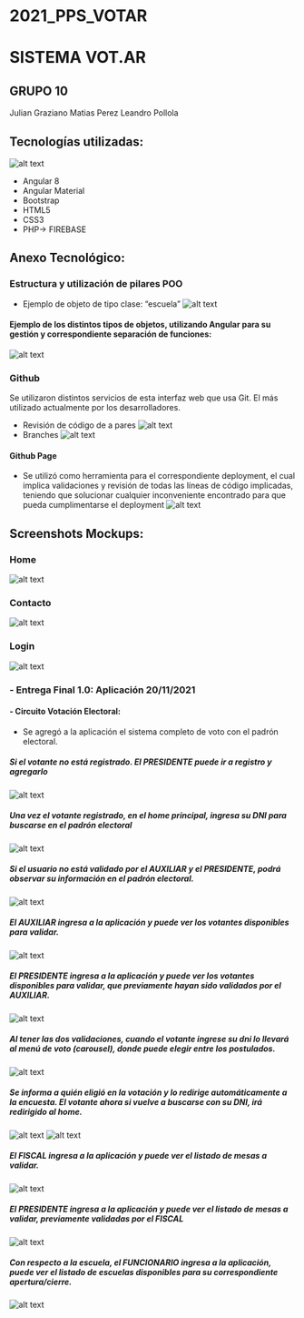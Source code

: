 # 2021_PPS_VOTAR

# SISTEMA VOT.AR
## GRUPO 10
Julian Graziano
Matias Perez
Leandro Pollola

## Tecnologías utilizadas:
![alt text](Screenshots/Languages.jpg)

- Angular 8
- Angular Material
- Bootstrap
- HTML5
- CSS3
- PHP-> FIREBASE

## Anexo Tecnológico:

### Estructura y utilización de pilares POO
- Ejemplo de objeto de tipo clase: “escuela”
![alt text](Screenshots/Tecnica1.jpg)
#### Ejemplo de los distintos tipos de objetos, utilizando Angular para su gestión y correspondiente separación de funciones:
![alt text](Screenshots/Tecnica2.jpg)

### Github
Se utilizaron distintos servicios de esta interfaz web que usa Git. El más utilizado actualmente por los desarrolladores.
- Revisión de código de a pares
![alt text](Screenshots/Tecnica3.jpg)
- Branches
![alt text](Screenshots/Tecnica4.jpg)

#### Github Page
- Se utilizó como herramienta para el correspondiente deployment, el cual implica validaciones y revisión de todas las líneas de código implicadas, teniendo que solucionar cualquier inconveniente encontrado para que pueda cumplimentarse el deployment
![alt text](Screenshots/Tecnica5.jpg)


## Screenshots Mockups:

### Home
![alt text](Screenshots/Home.jpg)

### Contacto
![alt text](Screenshots/Contacto.jpg)

### Login
![alt text](Screenshots/Login.jpg)

### - Entrega Final 1.0: Aplicación 20/11/2021
#### - Circuito Votación Electoral: 
   - Se agregó a la aplicación el sistema completo de voto con el padrón electoral.

##### Si el votante no está registrado. El PRESIDENTE puede ir a registro y agregarlo
![alt text](Screenshots/Circuito1.jpg)

##### Una vez el votante registrado, en el home principal, ingresa su DNI para buscarse en el padrón electoral
![alt text](Screenshots/Circuito2.jpg)

##### Si el usuario no está validado por el AUXILIAR y el PRESIDENTE, podrá observar su información en el padrón electoral.
![alt text](Screenshots/Circuito3.jpg)

##### El AUXILIAR ingresa a la aplicación y puede ver los votantes disponibles para validar.
![alt text](Screenshots/Circuito4.jpg)

##### El PRESIDENTE ingresa a la aplicación y puede ver los votantes disponibles para validar, que previamente hayan sido validados por el AUXILIAR.
![alt text](Screenshots/Circuito5.jpg)

##### Al tener las dos validaciones, cuando el votante ingrese su dni lo llevará al menú de voto (carousel), donde puede elegir entre los postulados.
![alt text](Screenshots/Circuito6.jpg)

##### Se informa a quién eligió en la votación y lo redirige automáticamente a la encuesta. El votante ahora si vuelve a buscarse con su DNI, irá redirigido al home.
![alt text](Screenshots/Circuito7.jpg)
![alt text](Screenshots/Circuito8.jpg)

##### El FISCAL ingresa a la aplicación y puede ver el listado de mesas a validar.
![alt text](Screenshots/Circuito9.jpg)
#####  El PRESIDENTE ingresa a la aplicación y puede ver el listado de mesas a validar, previamente validadas por el FISCAL
![alt text](Screenshots/Circuito10.jpg)

##### Con respecto a la escuela, el FUNCIONARIO ingresa a la aplicación, puede ver el listado de escuelas disponibles para su correspondiente apertura/cierre.
![alt text](Screenshots/Circuito11.jpg)



